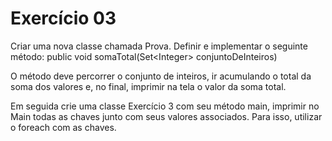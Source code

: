# Exercício 03

Criar uma nova classe chamada Prova. Definir e implementar o seguinte método: public void somaTotal(Set\<Integer> conjuntoDeInteiros) 

O método deve percorrer o conjunto de inteiros, ir acumulando o total da soma dos valores e, no final, imprimir na tela o valor da soma total. 

Em seguida crie uma classe Exercício 3 com seu método main, imprimir no Main todas as chaves junto com seus valores associados. Para isso, utilizar o foreach com as chaves.